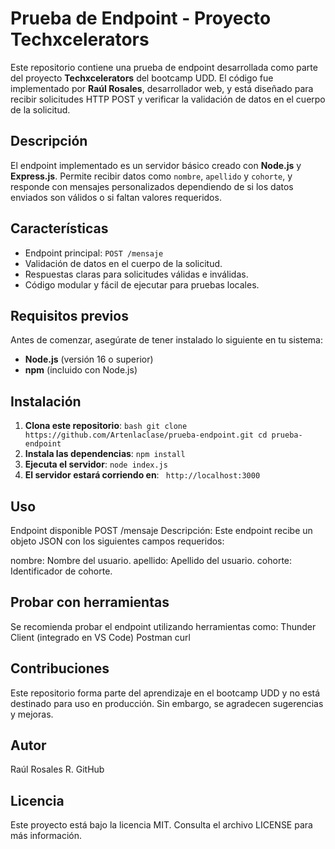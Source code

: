 # Prueba de Endpoint - Proyecto Techxcelerators

Este repositorio contiene una prueba de endpoint desarrollada como parte del proyecto **Techxcelerators** del bootcamp UDD. El código fue implementado por **Raúl Rosales**, desarrollador web, y está diseñado para recibir solicitudes HTTP POST y verificar la validación de datos en el cuerpo de la solicitud.

## Descripción

El endpoint implementado es un servidor básico creado con **Node.js** y **Express.js**. Permite recibir datos como `nombre`, `apellido` y `cohorte`, y responde con mensajes personalizados dependiendo de si los datos enviados son válidos o si faltan valores requeridos.

## Características

- Endpoint principal: `POST /mensaje`
- Validación de datos en el cuerpo de la solicitud.
- Respuestas claras para solicitudes válidas e inválidas.
- Código modular y fácil de ejecutar para pruebas locales.

## Requisitos previos

Antes de comenzar, asegúrate de tener instalado lo siguiente en tu sistema:

- **Node.js** (versión 16 o superior)
- **npm** (incluido con Node.js)

## Instalación

1. **Clona este repositorio**:
   ```bash git clone https://github.com/Artenlaclase/prueba-endpoint.git cd prueba-endpoint ```
2. **Instala las dependencias**:
    ```npm install```
3. **Ejecuta el servidor**:
       ```node index.js```
4. **El servidor estará corriendo en**:
``` http://localhost:3000```

## Uso
Endpoint disponible
POST /mensaje
Descripción: Este endpoint recibe un objeto JSON con los siguientes campos requeridos:

nombre: Nombre del usuario.
apellido: Apellido del usuario.
cohorte: Identificador de cohorte.

## Probar con herramientas
Se recomienda probar el endpoint utilizando herramientas como:
Thunder Client (integrado en VS Code)
Postman
curl


## Contribuciones
Este repositorio forma parte del aprendizaje en el bootcamp UDD y no está destinado para uso en producción. Sin embargo, se agradecen sugerencias y mejoras.

## Autor
Raúl Rosales R.
GitHub

## Licencia
Este proyecto está bajo la licencia MIT. Consulta el archivo LICENSE para más información.
